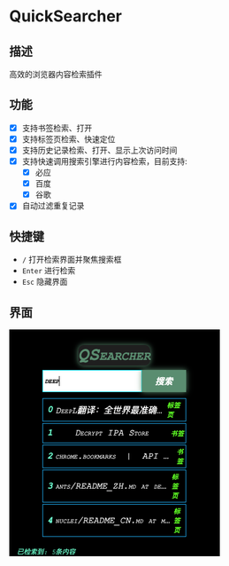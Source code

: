 # QuickSearcher

## 描述
高效的浏览器内容检索插件

## 功能
- [x] 支持书签检索、打开
- [x] 支持标签页检索、快速定位
- [x] 支持历史记录检索、打开、显示上次访问时间
- [x] 支持快速调用搜索引擎进行内容检索，目前支持:
  - [x] 必应
  - [x] 百度
  - [x] 谷歌
- [x] 自动过滤重复记录

## 快捷键
- `/` 打开检索界面并聚焦搜索框
- `Enter` 进行检索
- `Esc` 隐藏界面

## 界面
![QSearcher](./img/QSearcher.png)
